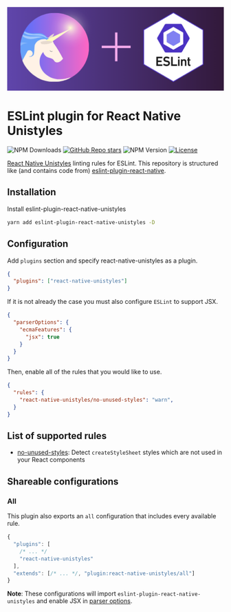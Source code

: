 <img alt="react-native-unistyles" src="assets/banner.png">

# ESLint plugin for React Native Unistyles

![NPM Downloads](https://img.shields.io/npm/d18m/eslint-plugin-react-native-unistyles) [![GitHub Repo stars](https://img.shields.io/github/stars/RodSarhan/eslint-plugin-react-native-unistyles?style=social)](https://github.com/RodSarhan/eslint-plugin-react-native-unistyles) ![NPM Version](https://img.shields.io/npm/v/eslint-plugin-react-native-unistyles) [![License](https://img.shields.io/github/license/RodSarhan/eslint-plugin-react-native-unistyles)](https://github.com/RodSarhan/eslint-plugin-react-native-unistyles/blob/main/LICENSE)

[React Native Unistyles](https://github.com/jpudysz/react-native-unistyles) linting rules for ESLint. This repository is structured like (and contains code from) [eslint-plugin-react-native](https://github.com/Intellicode/eslint-plugin-react-native).

## Installation

Install eslint-plugin-react-native-unistyles

```sh
yarn add eslint-plugin-react-native-unistyles -D
```

## Configuration

Add `plugins` section and specify react-native-unistyles as a plugin.

```json
{
  "plugins": ["react-native-unistyles"]
}
```

If it is not already the case you must also configure `ESLint` to support JSX.

```json
{
  "parserOptions": {
    "ecmaFeatures": {
      "jsx": true
    }
  }
}
```

Then, enable all of the rules that you would like to use.

```json
{
  "rules": {
    "react-native-unistyles/no-unused-styles": "warn",
  }
}
```

## List of supported rules

- [no-unused-styles](docs/rules/no-unused-styles.md): Detect `createStyleSheet` styles which are not used in your React components

## Shareable configurations

### All

This plugin also exports an `all` configuration that includes every available rule.

```js
{
  "plugins": [
    /* ... */
    "react-native-unistyles"
  ],
  "extends": [/* ... */, "plugin:react-native-unistyles/all"]
}
```

**Note**: These configurations will import `eslint-plugin-react-native-unistyles` and enable JSX in [parser options](http://eslint.org/docs/user-guide/configuring#specifying-parser-options).
